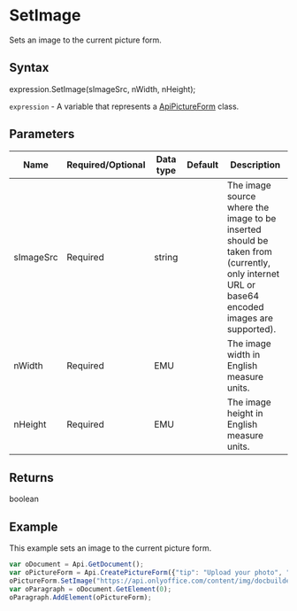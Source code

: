# SetImage

Sets an image to the current picture form.

## Syntax

expression.SetImage(sImageSrc, nWidth, nHeight);

`expression` - A variable that represents a [ApiPictureForm](../ApiPictureForm.md) class.

## Parameters

| **Name** | **Required/Optional** | **Data type** | **Default** | **Description** |
| ------------- | ------------- | ------------- | ------------- | ------------- |
| sImageSrc | Required | string |  | The image source where the image to be inserted should be taken from (currently, only internet URL or base64 encoded images are supported). |
| nWidth | Required | EMU |  | The image width in English measure units. |
| nHeight | Required | EMU |  | The image height in English measure units. |

## Returns

boolean

## Example

This example sets an image to the current picture form.

```javascript
var oDocument = Api.GetDocument();
var oPictureForm = Api.CreatePictureForm({"tip": "Upload your photo", "required": true, "placeholder": "Photo", "scaleFlag": "tooBig", "lockAspectRatio": true, "respectBorders": false, "shiftX": 50, "shiftY": 50});
oPictureForm.SetImage("https://api.onlyoffice.com/content/img/docbuilder/examples/user-profile.png");
var oParagraph = oDocument.GetElement(0);
oParagraph.AddElement(oPictureForm);
```
